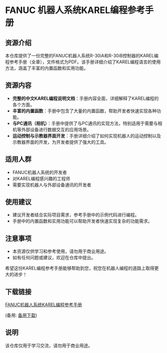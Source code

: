 # FANUC 机器人系统KAREL编程参考手册

## 资源介绍

本仓库提供了一份完整的FANUC机器人系统R-30iA和R-30iB控制器的KAREL编程参考手册（全章），文件格式为PDF。该手册详细介绍了KAREL编程语言的使用方法，涵盖了丰富的内置函数和实用功能。

## 资源内容

- **完整的中文KAREL编程说明文档**：手册内容全面，详细解释了KAREL编程的各个方面。
- **丰富的内置函数**：手册中包含了大量的内置函数，帮助开发者快速实现各种功能。
- **与PC通讯（相机）**：手册中提供了与PC通讯的实现方法，特别适用于需要与相机等外部设备进行数据交互的应用场景。
- **运动控制与示教器界面开发**：手册详细介绍了如何实现机器人的运动控制以及示教器界面的开发，为开发者提供了强大的工具。

## 适用人群

- FANUC机器人系统的开发者
- 对KAREL编程感兴趣的工程师
- 需要实现机器人与外部设备通讯的开发者

## 使用建议

- 建议开发者结合实际项目需求，参考手册中的示例代码进行编程。
- 手册中的内置函数和实用功能可以帮助开发者快速实现复杂的功能需求。

## 注意事项

- 本资源仅供学习和参考使用，请勿用于商业用途。
- 如有任何问题或建议，欢迎在仓库中提出。

希望这份KAREL编程参考手册能够帮助到您，祝您在机器人编程的道路上取得更大的进步！

## 下载链接
[FANUC机器人系统KAREL编程参考手册](https://pan.quark.cn/s/1ea99f7f4385) 

(备用: [备用下载](https://pan.baidu.com/s/1W3L9CgaNanEIF603mH5CJg?pwd=1234))

## 说明

该仓库仅用于学习交流，请勿用于商业用途。
